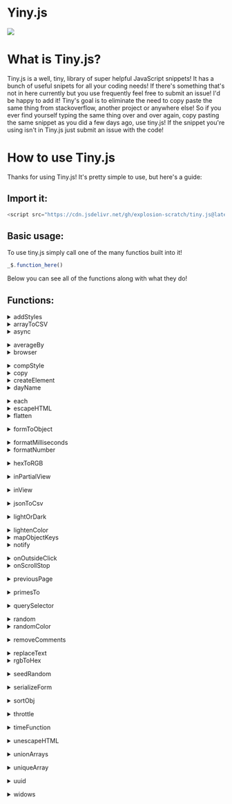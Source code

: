 # Yiny.js

[![](https://data.jsdelivr.com/v1/package/gh/explosion-scratch/tiny.js/badge)](https://www.jsdelivr.com/package/gh/explosion-scratch/tiny.js)

# What is Tiny.js?

Tiny.js is a well, tiny, library of super helpful JavaScript snippets! It has a bunch of useful snipets for all your coding needs! If there's something that's not in here currently but you use frequently feel free to submit an issue! I'd be happy to add it! Tiny's goal is to eliminate the need to copy paste the same thing from stackoverflow, another project or anywhere else! So if you ever find yourself typing the same thing over and over again, copy pasting the same snippet as you did a few days ago, use tiny.js! If the snippet you're using isn't in Tiny.js just submit an issue with the code!

# How to use Tiny.js

Thanks for using Tiny.js! It's pretty simple to use, but here's a guide:

## Import it:

```js
<script src="https://cdn.jsdelivr.net/gh/explosion-scratch/tiny.js@latest/tiny.min.js"></script>
```

## Basic usage:

To use tiny.js simply call one of the many functios built into it!
```js
_$.function_here()
```

Below you can see all of the functions along with what they do!

## Functions:

<details><summary>addStyles</summary>

* * *

Add the styles in an object to a specified element: 
```js
_$.addStyles(element, {background: 'red'}); (Changes the background color of the element to red!)
```
</details>
<details><summary>arrayToCSV</summary>

* * *

Returns a comma seperated list from the specified array. 
```js
_$.arrayToCSV([['a', 'b'], ['c', 'd']]);//'"a","b" "c","d"' Note that this also escapes characters such as quotes.
```
</details>
<details><summary>async</summary>

* * *

Runs the given function in a web worker, returning a promise with the return value. This is useful to prevent the main thread from becoming clogged while trying to compute something.</details>
<details><summary>averageBy</summary>

* * *

This returns the average of an array based on the given function, for example: 
```js
_$.averageBy([1,2,3,4], (val) => val / 2);//Returns the average of each element after each element has been divided by 2.
```
</details>
<details><summary>browser</summary>

* * *

Returns the current browser without sniffing the user-agent string. e.g. 'Chrome'</details>
<details><summary>compStyle</summary>

* * *

Returns an element of the computed style, e.g. 
```js
_$.compStyle(document.querySelector('h1'), 'background-color'); //Returns the background-color of the first <h1>
```
</details>
<details><summary>copy</summary>

* * *

Copies the text specified to the clipboard, e.g. 
```js
_$.copy('Hello world');
```
</details>
<details><summary>createElement</summary>

* * *

Returns a DOM element who's outerHTML is the string provided: 
```js
_$.createElement('<div id=`fun`>Hello</div>);//Returns a DOM element whoose id is 'fun' and whoose innerText is 'Hello'
```
</details>
<details><summary>dayName</summary>

* * *

Returns the day of the week from a Date object.</details>
<details><summary>each</summary>

* * *

Runs a function with each element of an array: 
```js
_$.each([1,2,3], (num) => alert(num * 3));//Alerts each number in the array times 3
```
</details>
<details><summary>escapeHTML</summary>

* * *

Returns an escaped version of the HTML string provided: 
```js
_$.escapeHTML('<script>');//'&lt;script&gt;'
```
</details>
<details><summary>flatten</summary>

* * *

This takes a 2d array (an array of arrays) and flattens in into a 1d array (a list of items).</details>
<details><summary>formToObject</summary>

* * *

Converts a form to a javascript object using each element's 'name' attribute as the key and the 'value' attribute as the value.</details>
<details><summary>formatMilliseconds</summary>

* * *

Formats a number of milliseconds into a human-readable duration of time, e.g.
```js
_$.formatMilliseconds(600000);//Returns '10 minutes'
```
</details>
<details><summary>formatNumber</summary>

* * *

Adds commas to large numbers in the right place.</details>
<details><summary>hexToRGB</summary>

* * *

Converts a hex value into an RGB color.</details>
<details><summary>inPartialView</summary>

* * *

Returns whether the specified element is visible at all in the viewport. Usefull for lazy loading images!</details>
<details><summary>inView</summary>

* * *

Returns whether the specified element is completely visible in the viewport.</details>
<details><summary>jsonToCsv</summary>

* * *

Converts a JSON object to CSV.</details>
<details><summary>lightOrDark</summary>

* * *

Returns an object, the key 'lightordark' returns either 'light' or 'dark' and the key 'hsp' returns the value of the color from 0 (completely dark) to 255 (completely bright).</details>
<details><summary>lightenColor</summary>

* * *

Lightens or darkens a hex color by a certain amount, on a scale rom 0 (completely dark) to 255 (completely bright):
```js
_$.lightenColor('#ffffff', -20);//Returns '#ebebeb'.
```
</details>
<details><summary>mapObjectKeys</summary>

* * *

Maps an object's keys recursively: 
```js
_$.mapObjectKeys({ key: 'value', another: { deep: 'thing', map: 'another' } }, (key) => key.toUpperCase()); // Transforms every key of the object to uppercase.
```
</details>
<details><summary>notify</summary>

* * *

Notifies the user through a desktop notification. Takes 3 arguments: text, body, icon. Text is the title of the notification, body is the message of it, and icon is the icon displayed next to the notification.</details>
<details><summary>onOutsideClick</summary>

* * *

Returns the callback when a click is called outside the specified element:
```js
_$.onoutsideclick(document.querySelector("h1"), () => {alert("You clicked outside the header")}); // Alerts when the user clicks anywhere that is NOT the h1 in question.
```
</details>
<details><summary>onScrollStop</summary>

* * *

Returns the callback when a user stops scrolling the window.</details> 
<details><summary>previousPage</summary>

* * *

Returns the url of the previous page that the user visited.</details>
<details><summary>primesTo</summary>

* * *

Returns an array of all the prime numbers up to the number given.</details>
<details><summary>querySelector</summary>

* * *

Generates a unique querySelector for the given element.</details>
<details><summary>random</summary>

* * *

Returns a random number between two numbers: 
```js
_$.random(-10,10,false);//Return a random number between -10 and 10 and DO NOT round it. (True as the last value would round it.)
```
</details>
<details><summary>randomColor</summary>

* * *

Returns a random hex color.</details>
<details><summary>removeComments</summary>

* * *

Removes comments from the HTML element specified.</details>
<details><summary>replaceText</summary>

* * *

Replaces the text of the specified element by passing the old value through a function: 
```js
_$.replaceText(document, (oldtext) => oldtext.replace(" ", "-"));//Replace all spaces in the document with a hyphen.
```
</details>
<details><summary>rgbToHex</summary>

* * *

Returns the hex code of a given RGB string.</details>
<details><summary>seedRandom</summary>

* * *

Gives a random number based on a whole number seed.</details>
<details><summary>serializeForm</summary>

* * *

Convert a form to url queries</details>
<details><summary>sortObj</summary>

* * *

Returns an alphabetized copy of the object by keys.</details>
<details><summary>throttle</summary>

* * *

Runs the function specified, the second input controls at MAX how much wait there is between the next time it runs: 
```js
_$.throttle(() => alert('hello'), 10000); 
```
Running this like any other function will simply just run the function, however if you try to run the throttled function in a setInterval loop or before its timeout ends it will not run.</details>
<details><summary>timeFunction</summary>

* * *

Use console.time to how long the function inputted takes to execute.</details>
<details><summary>unescapeHTML</summary>

* * *

Unescapes the string of HTML specified.</details>
<details><summary>unionArrays</summary>

* * *

Merges two arrays using union, meaning that any duplicates between the two arrays will be removed.</details>
<details><summary>uniqueArray</summary>

* * *

Removes duplicates from an array</details>
<details><summary>uuid</summary>

* * *

Generates a unique id, like the uuid npm package. For example: 8dfe52e3-7beb-48eb-8282-209ff1c5250f</details>
<details><summary>widows</summary>

* * *

Replaces the last space character between words with '&nbsp;', preventing a single word on a newline.</details>
